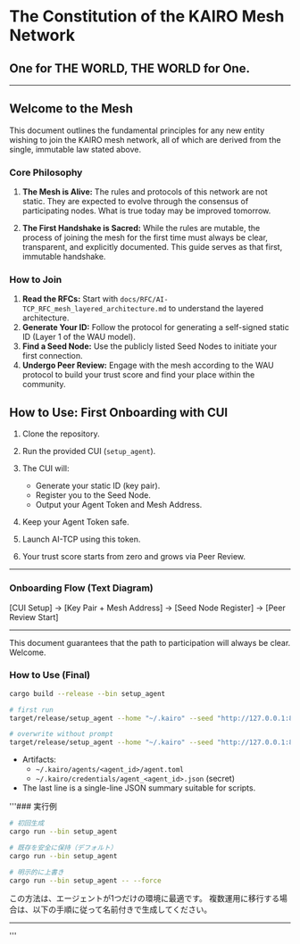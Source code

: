 # The Constitution of the KAIRO Mesh Network

## One for THE WORLD, THE WORLD for One.

---

## Welcome to the Mesh

This document outlines the fundamental principles for any new entity wishing to join the KAIRO mesh network, all of which are derived from the single, immutable law stated above.

### Core Philosophy

1.  **The Mesh is Alive:** The rules and protocols of this network are not static. They are expected to evolve through the consensus of participating nodes. What is true today may be improved tomorrow.

2.  **The First Handshake is Sacred:** While the rules are mutable, the process of joining the mesh for the first time must always be clear, transparent, and explicitly documented. This guide serves as that first, immutable handshake.

### How to Join

1.  **Read the RFCs:** Start with `docs/RFC/AI-TCP_RFC_mesh_layered_architecture.md` to understand the layered architecture.
2.  **Generate Your ID:** Follow the protocol for generating a self-signed static ID (Layer 1 of the WAU model).
3.  **Find a Seed Node:** Use the publicly listed Seed Nodes to initiate your first connection.
4.  **Undergo Peer Review:** Engage with the mesh according to the WAU protocol to build your trust score and find your place within the community.

## How to Use: First Onboarding with CUI

1. Clone the repository.
2. Run the provided CUI (`setup_agent`).
3. The CUI will:
   - Generate your static ID (key pair).
   - Register you to the Seed Node.
   - Output your Agent Token and Mesh Address.

4. Keep your Agent Token safe.
5. Launch AI-TCP using this token.
6. Your trust score starts from zero and grows via Peer Review.

---

### Onboarding Flow (Text Diagram)

[CUI Setup] → [Key Pair + Mesh Address] → [Seed Node Register] → [Peer Review Start]

---


This document guarantees that the path to participation will always be clear. Welcome.

### How to Use (Final)

```bash
cargo build --release --bin setup_agent

# first run
target/release/setup_agent --home "~/.kairo" --seed "http://127.0.0.1:8080" --label "my-first-agent"

# overwrite without prompt
target/release/setup_agent --home "~/.kairo" --seed "http://127.0.0.1:8080" --label "try2" --yes
```

- Artifacts:
  - `~/.kairo/agents/<agent_id>/agent.toml`
  - `~/.kairo/credentials/agent_<agent_id>.json` (secret)
- The last line is a single-line JSON summary suitable for scripts.

'''### 実行例
```bash
# 初回生成
cargo run --bin setup_agent

# 既存を安全に保持（デフォルト）
cargo run --bin setup_agent

# 明示的に上書き
cargo run --bin setup_agent -- --force
```

この方法は、エージェントが1つだけの環境に最適です。
複数運用に移行する場合は、以下の手順に従って名前付きで生成してください。

---
'''
